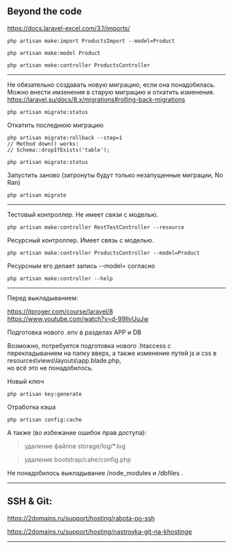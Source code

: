## Beyond the code

https://docs.laravel-excel.com/3.1/imports/

    php artisan make:import ProductsImport --model=Product

    php artisan make:model Product

    php artisan make:controller ProductsController

---

Не обязательно создавать новую миграцию, если она понадобилась.
Можно внести имзенения в старую миграцию и откатить изменения.  
https://laravel.su/docs/8.x/migrations#rolling-back-migrations

    php artisan migrate:status

Откатить последнюю миграцию

    php artisan migrate:rollback --step=1
    // Method down() works:
    // Schema::dropIfExists('table');

    php artisan migrate:status

Запустить заново (затронуты будут только незапущенные миграции, No Ran)

    php artisan migrate

---

Тестовый контроллер. Не имеет связи с моделью.

    php artisan make:controller RestTestController --resource

Ресурсный контроллер. Имеет связь с моделью.

    php artisan make:controller ProductsController --model=Product

Ресурсным его делает запись --model= согласно 

    php artisan make:controller --help

---

Перед выкладыванием: 

https://itproger.com/course/laravel/8  
https://www.youtube.com/watch?v=d-99IlvUuJw

Подготовка нового .env в разделах APP и DB

Возможно, потребуется подготовка нового .htaccess с перекладыванием на папку вверх, а также изменение путей js и css в resources\views\layouts\app.blade.php,  
но всё это не понадобилось.

Новый ключ

    php artisan key:generate

Отработка кэша

    php artisan config:cache

А также (во избежание ошибок прав доступа):

> удаление файлов storage/log/*.log

> удаление bootstrap/cahe/config.php

Не понадобилось выкладывание /node_modules и /dbfiles .

---

## SSH & Git:

https://2domains.ru/support/hosting/rabota-po-ssh

https://2domains.ru/support/hosting/nastroyka-git-na-khostinge


---








